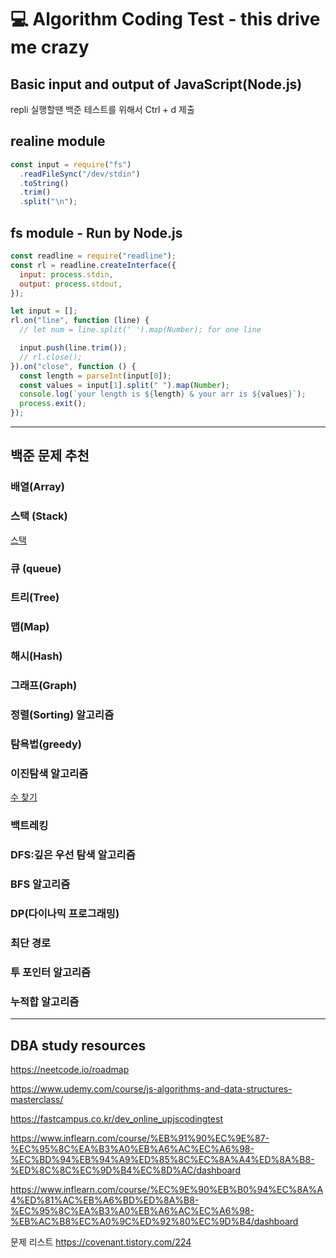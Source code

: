 # 💻 Algorithm Coding Test - this drive me crazy

## Basic input and output of JavaScript(Node.js)

repli 실행할땐 백준 테스트를 위해서 Ctrl + d 제출

## realine module

```js
const input = require("fs")
  .readFileSync("/dev/stdin")
  .toString()
  .trim()
  .split("\n");
```

## fs module - Run by Node.js

```js
const readline = require("readline");
const rl = readline.createInterface({
  input: process.stdin,
  output: process.stdout,
});

let input = [];
rl.on("line", function (line) {
  // let num = line.split(' ').map(Number); for one line

  input.push(line.trim());
  // rl.close();
}).on("close", function () {
  const length = parseInt(input[0]);
  const values = input[1].split(" ").map(Number);
  console.log(`your length is ${length} & your arr is ${values}`);
  process.exit();
});
```

---

## 백준 문제 추천

### 배열(Array)

### 스택 (Stack)

[스택](https://www.acmicpc.net/problem/10828)

### 큐 (queue)

### 트리(Tree)

### 맵(Map)

### 해시(Hash)

### 그래프(Graph)

### 정렬(Sorting) 알고리즘

### 탐욕법(greedy)

### 이진탐색 알고리즘

[수 찾기](https://www.acmicpc.net/problem/1920)

### 백트레킹

### DFS:깊은 우선 탐색 알고리즘

### BFS 알고리즘

### DP(다이나믹 프로그래밍)

### 최단 경로

### 투 포인터 알고리즘

### 누적합 알고리즘

---

## DBA study resources

<https://neetcode.io/roadmap>

<https://www.udemy.com/course/js-algorithms-and-data-structures-masterclass/>

<https://fastcampus.co.kr/dev_online_upjscodingtest>

<https://www.inflearn.com/course/%EB%91%90%EC%9E%87-%EC%95%8C%EA%B3%A0%EB%A6%AC%EC%A6%98-%EC%BD%94%EB%94%A9%ED%85%8C%EC%8A%A4%ED%8A%B8-%ED%8C%8C%EC%9D%B4%EC%8D%AC/dashboard>

<https://www.inflearn.com/course/%EC%9E%90%EB%B0%94%EC%8A%A4%ED%81%AC%EB%A6%BD%ED%8A%B8-%EC%95%8C%EA%B3%A0%EB%A6%AC%EC%A6%98-%EB%AC%B8%EC%A0%9C%ED%92%80%EC%9D%B4/dashboard>

문제 리스트
<https://covenant.tistory.com/224>
